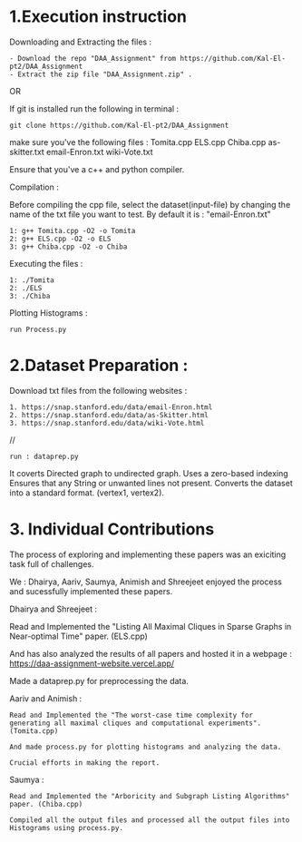 # 1.Execution instruction

Downloading and Extracting the files :

    - Download the repo "DAA_Assignment" from https://github.com/Kal-El-pt2/DAA_Assignment
    - Extract the zip file "DAA_Assignment.zip" .

OR

If git is installed run the following in terminal :

    git clone https://github.com/Kal-El-pt2/DAA_Assignment

make sure you've the following files :
Tomita.cpp
ELS.cpp
Chiba.cpp
as-skitter.txt
email-Enron.txt
wiki-Vote.txt

Ensure that you've a c++ and python compiler.

Compilation :

Before compiling the cpp file, select the dataset(input-file) by changing the name of the txt file you want to test.
By default it is : "email-Enron.txt"

    1: g++ Tomita.cpp -O2 -o Tomita
    2: g++ ELS.cpp -O2 -o ELS
    3: g++ Chiba.cpp -O2 -o Chiba

Executing the files :

    1: ./Tomita
    2: ./ELS
    3: ./Chiba

Plotting Histograms :

    run Process.py

# 2.Dataset Preparation :

Download txt files from the following websites :

    1. https://snap.stanford.edu/data/email-Enron.html
    2. https://snap.stanford.edu/data/as-Skitter.html
    3. https://snap.stanford.edu/data/wiki-Vote.html

//

    run : dataprep.py

It coverts Directed graph to undirected graph.
Uses a zero-based indexing
Ensures that any String or unwanted lines not present.
Converts the dataset into a standard format. (vertex1, vertex2).

# 3. Individual Contributions

The process of exploring and implementing these papers was an exiciting task full of challenges.

We : Dhairya, Aariv, Saumya, Animish and Shreejeet enjoyed the process and sucessfully implemented these papers.

Dhairya and Shreejeet :

Read and Implemented the "Listing All Maximal Cliques in Sparse Graphs in Near-optimal Time" paper. (ELS.cpp)

And has also analyzed the results of all papers and hosted it in a webpage : https://daa-assignment-website.vercel.app/

Made a dataprep.py for preprocessing the data.

Aariv and Animish :

    Read and Implemented the "The worst-case time complexity for generating all maximal cliques and computational experiments". (Tomita.cpp)

    And made process.py for plotting histograms and analyzing the data.

    Crucial efforts in making the report.

Saumya :

    Read and Implemented the "Arboricity and Subgraph Listing Algorithms" paper. (Chiba.cpp)

    Compiled all the output files and processed all the output files into Histograms using process.py.
